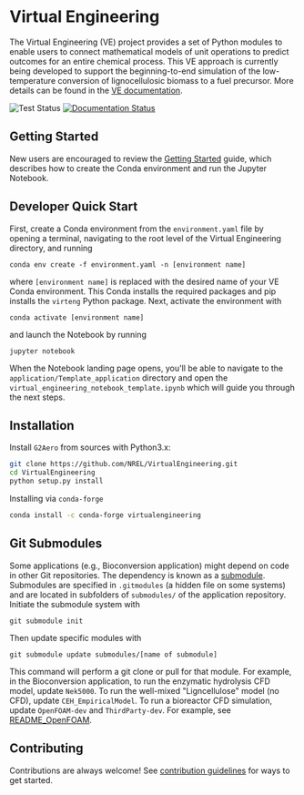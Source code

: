 # Virtual Engineering

The Virtual Engineering (VE) project provides a set of Python modules to enable users to connect mathematical models of unit operations to predict outcomes for an entire chemical process. This VE approach is currently being developed to support the beginning-to-end simulation of the low-temperature conversion of lignocellulosic biomass to a fuel precursor. More details can be found in the [VE documentation](https://virtualengineering.readthedocs.io/en/latest/index.html).

![Test Status](https://github.com/NREL/VirtualEngineering/actions/workflows/test_vebio.yml/badge.svg)
[![Documentation Status](https://readthedocs.org/projects/virtualengineering/badge/?version=latest)](https://virtualengineering.readthedocs.io/en/latest/?badge=latest)


## Getting Started

New users are encouraged to review the [Getting Started](https://virtualengineering.readthedocs.io/en/latest/how_to_guides/getting_started.html#getting-started) guide, which describes how to create the Conda environment and run the Jupyter Notebook.

## Developer Quick Start

First, create a Conda environment from the `environment.yaml` file by opening a terminal, navigating to the root level of the Virtual Engineering directory, and running

`conda env create -f environment.yaml -n [environment name]`

where `[environment name]` is replaced with the desired name of your VE Conda environment. This Conda installs the required packages and pip installs the `virteng` Python package.  Next, activate the environment with

`conda activate [environment name]`

and launch the Notebook by running

`jupyter notebook`

When the Notebook landing page opens, you'll be able to navigate to the ``application/Template_application`` directory and open the ``virtual_engineering_notebook_template.ipynb`` which will guide you through the next steps.

## Installation

Install `G2Aero` from sources with Python3.x:

```bash
git clone https://github.com/NREL/VirtualEngineering.git
cd VirtualEngineering
python setup.py install
```

Installing via `conda-forge`
```bash
conda install -c conda-forge virtualengineering
```

## Git Submodules

Some applications (e.g., Bioconversion application) might depend on code in other Git repositories. The dependency is known as a [submodule](https://git-scm.com/book/en/v2/Git-Tools-Submodules). Submodules are specified in `.gitmodules` (a hidden file on some systems) and are located in subfolders of `submodules/` of the application repository. Initiate the submodule system with

`git submodule init`

Then update specific modules with 

`git submodule update submodules/[name of submodule]`

This command will perform a git clone or pull for that module. For example, in the Bioconversion application, to run the enzymatic hydrolysis CFD model, update `Nek5000`. To run the well-mixed "Ligncellulose" model (no CFD), update `CEH_EmpiricalModel`. To run a bioreactor CFD simulation, update `OpenFOAM-dev` and `ThirdParty-dev`. For example, see [README_OpenFOAM](https://virtualengineering.readthedocs.io/en/latest/applications/bioconversion/build_openfoam.html).

## Contributing
Contributions are always welcome! See [contribution guidelines](CONTRIBUTING.md) for ways to get started.
